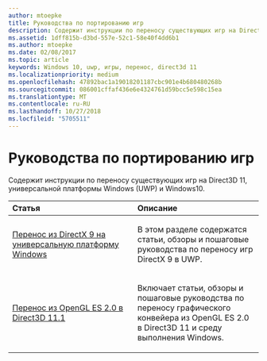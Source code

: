 ```yaml
---
author: mtoepke
title: Руководства по портированию игр
description: Содержит инструкции по переносу существующих игр на Direct3D 11, универсальной платформы Windows (UWP) и Windows10.
ms.assetid: 1dff815b-d3bd-557e-52c1-58e40f4dd6b1
ms.author: mtoepke
ms.date: 02/08/2017
ms.topic: article
keywords: Windows 10, uwp, игры, перенос, direct3d 11
ms.localizationpriority: medium
ms.openlocfilehash: 47892bac1a19018201187cbc901e4b680480268b
ms.sourcegitcommit: 086001cffaf436e6e4324761d59bcc5e598c15ea
ms.translationtype: MT
ms.contentlocale: ru-RU
ms.lasthandoff: 10/27/2018
ms.locfileid: "5705511"
---
```

# <a name="game-porting-guides"></a>Руководства по портированию игр



Содержит инструкции по переносу существующих игр на Direct3D 11, универсальной платформы Windows (UWP) и Windows10.

<table>
<colgroup>
<col width="50%" />
<col width="50%" />
</colgroup>
<thead>
<tr class="header">
<th align="left">Статья</th>
<th align="left">Описание</th>
</tr>
</thead>
<tbody>
<tr class="odd">
<td align="left"><p><a href="porting-your-directx-9-game-to-windows-store.md">Перенос из DirectX 9 на универсальную платформу Windows</a></p></td>
<td align="left"><p>В этом разделе содержатся статьи, обзоры и пошаговые руководства по переносу игр DirectX 9 в UWP.</p></td>
</tr>
<tr class="even">
<td align="left"><p><a href="port-from-opengl-es-2-0-to-directx-11-1.md">Перенос из OpenGL ES 2.0 в Direct3D 11.1</a></p></td>
<td align="left"><p>Включает статьи, обзоры и пошаговые руководства по переносу графического конвейера из OpenGL ES 2.0 в Direct3D 11 и среду выполнения Windows.</p></td>
</tr>
</tbody>
</table>

 


 

 

 




